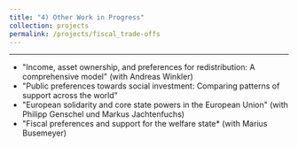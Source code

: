 ```yaml
---
title: "4) Other Work in Progress"
collection: projects
permalink: /projects/fiscal_trade-offs
---
```


------

* "Income, asset ownership, and preferences for redistribution: A comprehensive model" (with Andreas Winkler)
* "Public preferences towards social investment: Comparing patterns of support across the world"
* "European solidarity and core state powers in the European Union" (with Philipp Genschel und Markus Jachtenfuchs)
* "Fiscal preferences and support for the welfare state* (with Marius Busemeyer)
